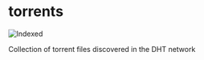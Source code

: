 torrents 
========
![Indexed](https://img.shields.io/badge/indexed-152428-blue)

Collection of torrent files discovered in the DHT network

